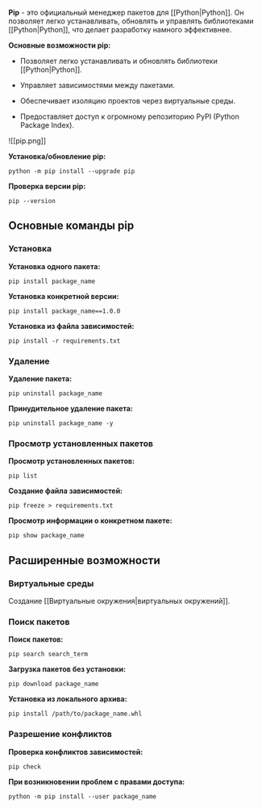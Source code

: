 **Pip** - это официальный менеджер пакетов для [[Python|Python]]. Он позволяет легко устанавливать, обновлять и управлять библиотеками [[Python|Python]], что делает разработку намного эффективнее.

**Основные возможности pip:**

- Позволяет легко устанавливать и обновлять библиотеки [[Python|Python]].

- Управляет зависимостями между пакетами.

- Обеспечивает изоляцию проектов через виртуальные среды.

- Предоставляет доступ к огромному репозиторию PyPI (Python Package Index).

![[pip.png]]

**Установка/обновление pip:**

```Shell
python -m pip install --upgrade pip
```

**Проверка версии pip:**

```Shell
pip --version
```

## Основные команды pip

### Установка

**Установка одного пакета:**

```Shell
pip install package_name
```

**Установка конкретной версии:**

```Shell
pip install package_name==1.0.0
```

**Установка из файла зависимостей:**

```Shell
pip install -r requirements.txt
```

### Удаление

**Удаление пакета:**

```Shell
pip uninstall package_name
```

**Принудительное удаление пакета:**

```Shell
pip uninstall package_name -y
```

### Просмотр установленных пакетов

**Просмотр установленных пакетов:**

```Shell
pip list
```

**Создание файла зависимостей:**

```Shell
pip freeze > requirements.txt
```

**Просмотр информации о конкретном пакете:**

```Shell
pip show package_name
```

## Расширенные возможности

### Виртуальные среды

Создание [[Виртуальные окружения|виртуальных окружений]].

### Поиск пакетов

**Поиск пакетов:**

```Shell
pip search search_term
```

**Загрузка пакетов без установки:**

```Shell
pip download package_name
```

**Установка из локального архива:**

```Shell
pip install /path/to/package_name.whl
```

### Разрешение конфликтов

**Проверка конфликтов зависимостей:**

```Shell
pip check
```

**При возникновении проблем с правами доступа:**

```Shell
python -m pip install --user package_name
```

## 